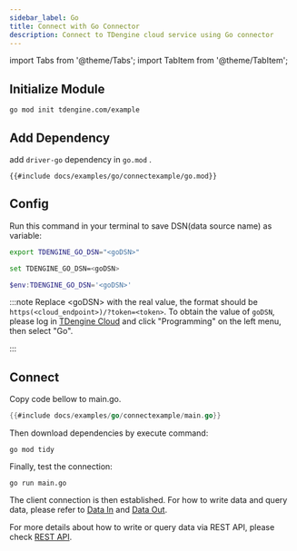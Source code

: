 ```yaml
---
sidebar_label: Go
title: Connect with Go Connector
description: Connect to TDengine cloud service using Go connector
---
```


<!-- exclude -->
import Tabs from '@theme/Tabs';
import TabItem from '@theme/TabItem';

<!-- exclude-end -->
## Initialize Module

```
go mod init tdengine.com/example
```

## Add Dependency

add `driver-go` dependency in `go.mod` .

```go-mod title="go.mod"
{{#include docs/examples/go/connectexample/go.mod}}
```

## Config

Run this command in your terminal to save DSN(data source name) as variable:

<Tabs defaultValue="bash">
<TabItem value="bash" label="Bash">

```bash
export TDENGINE_GO_DSN="<goDSN>"
```

</TabItem>
<TabItem value="cmd" label="CMD">

```bash
set TDENGINE_GO_DSN=<goDSN>
```

</TabItem>
<TabItem value="powershell" label="Powershell">

```powershell
$env:TDENGINE_GO_DSN='<goDSN>'
```

</TabItem>
</Tabs>


<!-- exclude -->
:::note
Replace <goDSN\> with the real value, the format should be `https(<cloud_endpoint>)/?token=<token>`.
To obtain the value of `goDSN`, please log in [TDengine Cloud](https://cloud.tdengine.com) and click "Programming" on the left menu, then select "Go".

:::
<!-- exclude-end -->

## Connect

Copy code bellow to main.go.

```go title="main.go"
{{#include docs/examples/go/connectexample/main.go}}
```

Then download dependencies by execute command:

```
go mod tidy
```

Finally, test the connection:

```
go run main.go
```

The client connection is then established.  For how to write data and query data, please refer to [Data In](https://docs.tdengine.com/cloud/data-in/) and [Data Out](https://docs.tdengine.com/cloud/data-out/).

For more details about how to write or query data via REST API, please check [REST API](https://docs.tdengine.com/cloud/programming/connector/rest-api/).
